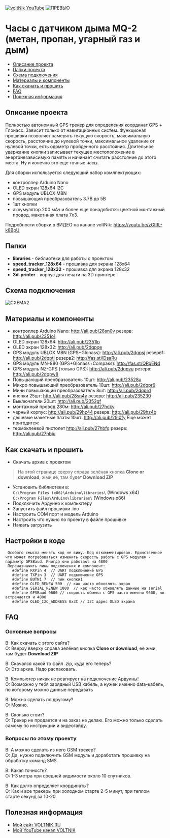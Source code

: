 [![voltNik YouTube](http://voltnik.ru/voltnik-banner.jpg)](https://www.youtube.com/channel/UC4s13gPVOMQVX3P1ZpdUwjA?sub_confirmation=1)
![ПРЕВЬЮ](https://github.com/voltNik/SmokeClock/blob/master/smokeclock-prev.jpg)
# Часы с датчиком дыма MQ-2 (метан, пропан, угарный газ и дым)
* [Описание проекта](#chapter-0)
* [Папки проекта](#chapter-1)
* [Схема подключения](#chapter-2)
* [Материалы и компоненты](#chapter-3)
* [Как скачать и прошить](#chapter-4)
* [FAQ](#chapter-5)
* [Полезная информация](#chapter-6)

<a id="chapter-0"></a>
## Описание проекта
Полностью автономный GPS трекер для определения координат GPS + Глонасс. Зависит только от навигационных систем. Функционал прошивки позволяет замерять текущую скорость,
максимальную скорость, расстояние до нулевой точки, максимальное удаление от нулевой точки, есть одометр пройденного расстояния.
Длительное удержание кнопки записывает текущее местоположение в энергонезависимую память и начинает считать расстояние до этого места.
Ну и конечно это еще точные часы.

Для сборки используется следующий набор комлпектующих:
- контроллер Arduino Nano
- OLED экран 128х64 I2C
- GPS модуль UBLOX M8N
- повышающий преобразователь 3.7В до 5В
- 1шт кнопки
- аккумулятор 200 мАч и более
еще понадобится: цветной монтажный провод, макетнная плата 7x3.

Подробности сборки в ВИДЕО на канале voltNik: https://youtu.be/zGlRL-k8BpU

<a id="chapter-1"></a>
## Папки
- **libraries** - библиотеки для работы с проектом
- **speed_tracker_128x64** - прошивка для экрана 128х64
- **speed_tracker_128x32** - прошивка для экрана 128х32
- **3d-printer** - корпус для печати на 3D принтере

<a id="chapter-2"></a>
## Схема подключения
![СХЕМА2](https://github.com/voltNik/GPS-speed-tracker/blob/master/speed-tracker_bb.jpg)

<a id="chapter-3"></a>
## Материалы и компоненты
- контроллер Arduino Nano: http://ali.pub/28sn0v резерв: http://ali.pub/2351o1
- OLED экран 128х64: http://ali.pub/2351lp
- OLED экран 128х32: http://ali.pub/2dqpqe
- GPS модуль UBLOX M8N (GPS+Glonass): http://ali.pub/2dqpsj резерв1: http://ali.pub/2dqpti резерв2: http://fas.st/iDsaRu
- GPS модуль MN-880  (GPS+Glonass+Compass): http://fas.st/QRgENd
- GPS модуль NZ-GPS (только GPS): http://ali.pub/2dqpvu резерв: http://ali.pub/2dqpw8
- Повышающий преобразователь 10шт: http://ali.pub/23528u
- Микро повышающий преобразователь 10шт: http://ali.pub/2dqpr6
- Мини повышающий преобразователь 8шт: http://ali.pub/2dqprd
- кнопки 25шт: http://ali.pub/28sn4y резерв: http://ali.pub/235230
- Выключатели 20шт: http://ali.pub/2352gf
- монтажный провод 280м: http://ali.pub/27hcky
- черный корпус: http://ali.pub/29hz44 резерв: http://ali.pub/29hz4b
- дешевые макетные платы 10шт: http://ali.pub/29i0fy
Еще может пригодится:
- термоклеевой пистолет http://ali.pub/27hbfq резерв: http://ali.pub/27hbiu
 

<a id="chapter-4"></a>
## Как скачать и прошить
* Скачать архив с проектом
> На этой странице сверху справа зелёная кнопка **Clone or download**, жми её, там будет **Download ZIP**
* Установить библиотеки в:  
`C:\Program Files (x86)\Arduino\libraries\` (Windows x64)  
`C:\Program Files\Arduino\libraries\` (Windows x86) 
* Подключить Ардуино к компьютеру
* Запустить файл прошивки .ino
* Настроить COM порт и модель Arduino
* Настроить что нужно по проекту в файле прошивке
* Нажать загрузить

## Настройки в коде
     Особого смысла менять код не вижу. Код откомментирован. Единственное что может потребоваться изменить скорость работы с GPS модулем - параметр GPSBaud. Иногда они работают на 4800
     Переназначить пины подключения и компонент:
       #define RXPin 4  // UART подключение GPS
       #define TXPin 3  // UART подключение GPS
       #define BUTN1 7  // пин кнопки1
       #define OLED_RENEW 500  // как часто обновлять экран
       #define SERIAL_RENEW 1000  // как часто обновлять данные на serial
       #define GPSBaud 9600 // скорость обмена с GPS часто именно 9600, но встречается и 4800
       #define OLED_I2C_ADDRESS 0x3C // I2C адрес OLED экрана

<a id="chapter-5"></a>
## FAQ
### Основные вопросы
В: Как скачать с этого сайта?  
О: Вверху вверху справа зелёная кнопка **Clone or download**, её жми, там будет **Download ZIP**  

В: Скачался какой то файл .zip, куда его теперь?  
О: Это архив. Надо распаковать.  

В: Компьютер никак не реагирует на подключение Ардуины!  
О: Возможно у тебя зарядный USB кабель, а нужен именно data-кабель, по которому можно данные передавать  

В: Можно сделать по другому?  
О: Можно.  

В: Сколько стоит?  
О: Трекер не продается и на заказ не делаю. Его можно только сделать самому по инструкции и видеогайду.  

### Вопросы по этому проекту
В: А можно сделать из него GSM трекер?  
О: Да, нужно подключить GSM модуль и доработать прошивку на обработку команд SMS.  

В: Какая точность?  
О: 1-3 метра при средней видимости около 10 спутников.  

В: Как долго определяет координаты?  
О: Как и все трекеры при холодном старте 2-5 минут, при теплом старте секунд за 10-20.  


<a id="chapter-6"></a>
## Полезная информация
* [Мой сайт VOLTNIK.RU](http://voltnik.ru/)
* [Мой YouTube канал VOLTNIK](https://www.youtube.com/channel/UC4s13gPVOMQVX3P1ZpdUwjA?sub_confirmation=1)
